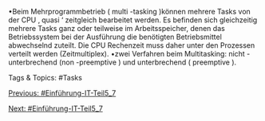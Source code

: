 •Beim Mehrprogrammbetrieb ( multi -tasking )können mehrere Tasks von der CPU ‚ quasi ‘ zeitgleich bearbeitet werden. Es 
befinden sich gleichzeitig mehrere Tasks ganz oder teilweise im Arbeitsspeicher, denen das Betriebssystem bei der 
Ausführung die benötigten Betriebsmittel abwechselnd zuteilt. Die CPU Rechenzeit muss daher unter den Prozessen 
verteilt werden (Zeitmultiplex).
•zwei Verfahren beim Multitasking: nicht -unterbrechend (non -preemptive ) und unterbrechend ( preemptive ). 

   Tags & Topics:
   #Tasks

[Previous: #Einführung-IT-Teil5_7](Einführung-IT-Teil5_7.md)

[Next: #Einführung-IT-Teil5_7](Einführung-IT-Teil5_7.md)